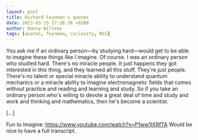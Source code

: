 ```yaml
---
layout: post
title: Richard Feynman's quotes
date: 2023-03-15 17:26:38 +0200
author: Danny Willems
tags: [quotes, feynman, curiosity, RSS]
---
```



You ask me if an ordinary person—by studying hard—would get to be able to
imagine these things like I imagine. Of course. I was an ordinary person who
studied hard. There's no miracle people. It just happens they got interested in
this thing, and they learned all this stuff. They're just people. There's no
talent or special miracle ability to understand quantum mechanics or a miracle
ability to imagine electromagnetic fields that comes without practice and
reading and learning and study. So if you take an ordinary person who's willing
to devote a great deal of time and study and work and thinking and mathematics,
then he's become a scientist.

[...]

Fun to Imagine: https://www.youtube.com/watch?v=P1ww1IXRfTA
Would be nice to have a full transcript.
